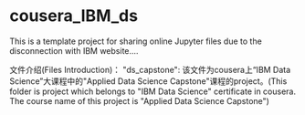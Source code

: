 # cousera_IBM_ds
This is a template project for sharing online Jupyter files due to the disconnection with IBM website....


文件介绍(Files Introduction)：
  "ds_capstone": 该文件为cousera上“IBM Data Science”大课程中的"Applied Data Science Capstone"课程的project。(This folder is project which belongs to "IBM Data Science" certificate in cousera. The course name of this project is "Applied Data Science Capstone")
                 
